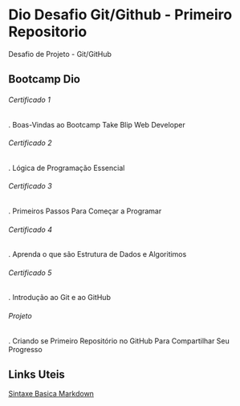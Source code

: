 # Dio Desafio Git/Github - Primeiro Repositorio
Desafio de Projeto - Git/GitHub



## Bootcamp Dio



###### Certificado 1

. Boas-Vindas ao Bootcamp Take Blip Web Developer

###### Certificado 2

. Lógica de Programação Essencial

###### Certificado 3 

. Primeiros Passos Para Começar a Programar

###### Certificado 4

. Aprenda o que são Estrutura de Dados e Algoritimos

###### Certificado 5 

. Introdução ao Git e ao GitHub

###### Projeto

. Criando se Primeiro Repositório no GitHub Para Compartilhar Seu Progresso







## Links Uteis

[Sintaxe Basica Markdown](https://www.markdownguide.org/basic-syntax/)
